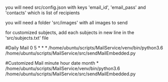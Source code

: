 you will need src/config.json with keys 'email_id', 'email_pass' and 'contacts' which is list of recipients

you will need a folder 'src/images' with all images to send

for customized subjects, add each subjects in new line in the 'src/subjects.txt' file

#Daily Mail
0 5 * * * /home/ubuntu/scripts/MailService/venv/bin/python3.6 /home/ubuntu/scripts/MailService/src/sendMailEmbedded.py

#Customized Mail
minute hour date month * /home/ubuntu/scripts/MailService/venv/bin/python3.6 /home/ubuntu/scripts/MailService/src/sendMailEmbedded.py <Subject> <image> <Inline message>


